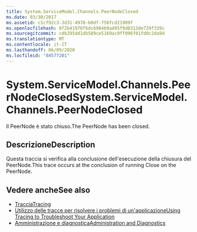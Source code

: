 ```yaml
---
title: System.ServiceModel.Channels.PeerNodeClosed
ms.date: 03/30/2017
ms.assetid: c1cf92c3-3d31-4978-b0df-750fcd21909f
ms.openlocfilehash: 8f2b41976f6dc6984b9a495f9d0313de729f339c
ms.sourcegitcommit: cdb295dd1db589ce5169ac9ff096f01fd0c2da9d
ms.translationtype: MT
ms.contentlocale: it-IT
ms.lasthandoff: 06/09/2020
ms.locfileid: "84577201"
---
```

# <a name="systemservicemodelchannelspeernodeclosed"></a><span data-ttu-id="55f47-102">System.ServiceModel.Channels.PeerNodeClosed</span><span class="sxs-lookup"><span data-stu-id="55f47-102">System.ServiceModel.Channels.PeerNodeClosed</span></span>
<span data-ttu-id="55f47-103">Il PeerNode è stato chiuso.</span><span class="sxs-lookup"><span data-stu-id="55f47-103">The PeerNode has been closed.</span></span>  
  
## <a name="description"></a><span data-ttu-id="55f47-104">Descrizione</span><span class="sxs-lookup"><span data-stu-id="55f47-104">Description</span></span>  
 <span data-ttu-id="55f47-105">Questa traccia si verifica alla conclusione dell'esecuzione della chiusura del PeerNode.</span><span class="sxs-lookup"><span data-stu-id="55f47-105">This trace occurs at the conclusion of running Close on the PeerNode.</span></span>  
  
## <a name="see-also"></a><span data-ttu-id="55f47-106">Vedere anche</span><span class="sxs-lookup"><span data-stu-id="55f47-106">See also</span></span>

- [<span data-ttu-id="55f47-107">Traccia</span><span class="sxs-lookup"><span data-stu-id="55f47-107">Tracing</span></span>](index.md)
- [<span data-ttu-id="55f47-108">Utilizzo delle tracce per risolvere i problemi di un'applicazione</span><span class="sxs-lookup"><span data-stu-id="55f47-108">Using Tracing to Troubleshoot Your Application</span></span>](using-tracing-to-troubleshoot-your-application.md)
- [<span data-ttu-id="55f47-109">Amministrazione e diagnostica</span><span class="sxs-lookup"><span data-stu-id="55f47-109">Administration and Diagnostics</span></span>](../index.md)
